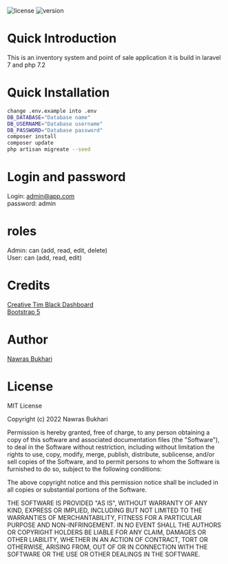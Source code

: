 ![license](https://img.shields.io/badge/license-MIT-blue.svg) ![version](https://img.shields.io/badge/version-1.0.1-green.svg)

# Quick Introduction
This is an inventory system and point of sale application it is build in laravel 7 and php 7.2

# Quick Installation
```bash
change .env.example into .env
DB_DATABASE="Database name"
DB_USERNAME="Database username"
DB_PASSWORD="Database password"
composer install
composer update
php artisan migreate --seed
```

# Login and password

Login: admin@app.com <br>
password: admin

# roles
Admin: can (add, read, edit, delete)<br>
User: can (add, read, edit)<br>

# Credits
[Creative Tim Black Dashboard](https://www.creative-tim.com/product/black-dashboard) <br>
[Bootstrap 5](https://getbootstrap.com/docs/5.0/getting-started/introduction/)

# Author
[Nawras Bukhari](https://instagram.com/nawrasbukhari) <br>

# License
MIT License

Copyright (c) 2022 Nawras Bukhari

Permission is hereby granted, free of charge, to any person obtaining a copy
of this software and associated documentation files (the "Software"), to deal
in the Software without restriction, including without limitation the rights
to use, copy, modify, merge, publish, distribute, sublicense, and/or sell
copies of the Software, and to permit persons to whom the Software is
furnished to do so, subject to the following conditions:

The above copyright notice and this permission notice shall be included in all
copies or substantial portions of the Software.

THE SOFTWARE IS PROVIDED "AS IS", WITHOUT WARRANTY OF ANY KIND, EXPRESS OR
IMPLIED, INCLUDING BUT NOT LIMITED TO THE WARRANTIES OF MERCHANTABILITY,
FITNESS FOR A PARTICULAR PURPOSE AND NON-INFRINGEMENT. IN NO EVENT SHALL THE
AUTHORS OR COPYRIGHT HOLDERS BE LIABLE FOR ANY CLAIM, DAMAGES OR OTHER
LIABILITY, WHETHER IN AN ACTION OF CONTRACT, TORT OR OTHERWISE, ARISING FROM,
OUT OF OR IN CONNECTION WITH THE SOFTWARE OR THE USE OR OTHER DEALINGS IN THE
SOFTWARE.


